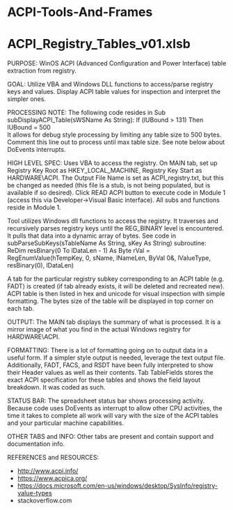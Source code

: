 # ACPI-Tools-And-Frames

ACPI_Registry_Tables_v01.xlsb
==========================================================================================================================
PURPOSE:
WinOS ACPI (Advanced Configuration and Power Interface) table extraction from registry. 

GOAL:
Utilize VBA and Windows DLL functions to access/parse registry keys and values. Display ACPI table values for inspection and interpret the simpler ones.

PROCESSING NOTE:
The following code resides in Sub subDisplayACPI_Table(sWSName As String):
      If (lUBound > 131) Then lUBound = 500  
It allows for debug style processing by limiting any table size to 500 bytes.  Comment this line out to process until max table size. See note below about DoEvents interrupts.

HIGH LEVEL SPEC:
Uses VBA to access the registry. On MAIN tab, set up Registry Key Root as HKEY_LOCAL_MACHINE, Registry Key Start as HARDWARE\ACPI. The Output File Name is set as ACPI_registry.txt, but this be changed as needed (this file is a stub, is not being populated, but is available if so desired).  Click READ ACPI button to execute code in Module 1 (access this via Developer->Visual Basic interface). All subs and functions reside in Module 1.

Tool utilizes Windows dll functions to access the registry. It traverses and recursively parses registry keys until the REG_BINARY level is encountered. It pulls that data into a dynamic array of bytes.  See code in subParseSubKeys(sTableName As String, sKey As String) subroutine:
    ReDim resBinary(0 To lDataLen - 1) As Byte
    rVal = RegEnumValue(hTempKey, 0, sName, lNameLen, ByVal 0&, lValueType, resBinary(0), lDataLen)

A tab for the particular registry subkey corresponding to an ACPI table (e.g. FADT) is created (if tab already exists, it will be deleted and recreated new). ACPI table is then listed in hex and unicode for visual inspection with simple formatting. The bytes size of the table will be displayed in top corner on each tab.

OUTPUT:
The MAIN tab displays the summary of what is processed. It is a mirror image of what you find in the actual Windows registry for HARDWARE\ACPI.

FORMATTING:
There is a lot of formatting going on to output data in a useful form. If a simpler style output is needed, leverage the text output file.  Additionally, FADT, FACS, and RSDT have been fully interpreted to show their Header values as well as their contents. Tab TableFields stores the exact ACPI specification for these tables and shows the field layout breakdown. It was coded as such.

STATUS BAR:
The spreadsheet status bar shows processing activity. Because code uses DoEvents as interrupt to allow other CPU activities, the time it takes to complete all work will vary with the size of the ACPI tables and your particular machine capabilities.  

OTHER TABS and INFO:
Other tabs are present and contain support and documentation info. 

REFERENCES and RESOURCES:
-  http://www.acpi.info/
-  https://www.acpica.org/
-  https://docs.microsoft.com/en-us/windows/desktop/SysInfo/registry-value-types
-  stackoverflow.com
